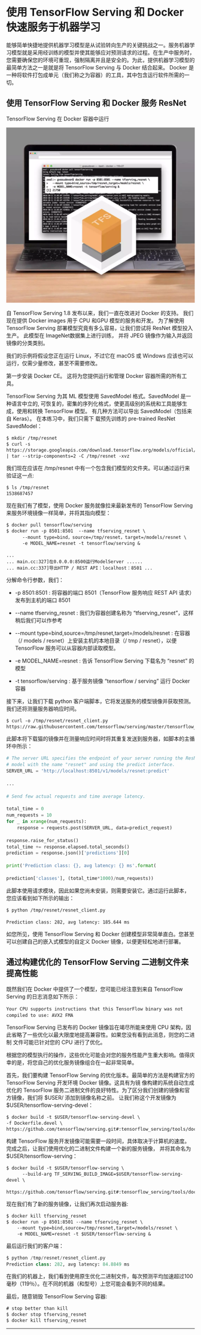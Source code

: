 # 使用 TensorFlow Serving 和 Docker 快速服务于机器学习


能够简单快捷地提供机器学习模型是从试验转向生产的关键挑战之一。服务机器学习模型就是采用经训练的模型并使其能够应对预测请求的过程。在生产中服务时，您需要确保您的环境可重现，强制隔离并且是安全的。为此，提供机器学习模型的最简单方法之一是就是将 TensorFlow Serving 与 Docker 结合起来。 Docker 是一种将软件打包成单元（我们称之为容器）的工具，其中包含运行软件所需的一切。

## 使用 TensorFlow Serving 和 Docker 服务 ResNet
TensorFlow Serving 在 Docker 容器中运行

![TensorFlow Serving在Docker容器中运行](./640.webp)

自 TensorFlow Serving 1.8 发布以来，我们一直在改进对 Docker 的支持。 我们现在提供 Docker images 用于 CPU 和GPU 模型的服务和开发。
为了解使用 TensorFlow Serving 部署模型究竟有多么容易，让我们尝试将 ResNet 模型投入生产。 此模型在 ImageNet数据集上进行训练，
并将 JPEG 镜像作为输入并返回镜像的分类类别。

 
我们的示例将假设您正在运行 Linux，不过它在 macOS 或 Windows 应该也可以运行，仅需少量修改，甚至不需要修改。

第一步安装 Docker CE。 这将为您提供运行和管理 Docker 容器所需的所有工具。

 
TensorFlow Serving 为其 ML 模型使用 SavedModel 格式。SavedModel 是一种语言中立的,
可恢复的，密集的序列化格式，使更高级别的系统和工具能够生成，使用和转换 TensorFlow
模型。 有几种方法可以导出 SavedModel（包括来自 Keras）。 在本练习中，我们只需下
载预先训练的 pre-trained ResNet SavedModel：

```shell
$ mkdir /tmp/resnet 
$ curl -s https://storage.googleapis.com/download.tensorflow.org/models/official/20181001_resnet/savedmodels/resnet_v2_fp32_savedmodel_NHWC_jpg.tar.gz | tar --strip-components=2 -C /tmp/resnet -xvz
```

我们现在应该在 /tmp/resnet 中有一个包含我们模型的文件夹。可以通过运行来验证这一点:


```shell
$ ls /tmp/resnet 
1538687457
```

现在我们有了模型，使用 Docker 服务就像拉来最新发布的 TensorFlow Serving 来服务环境镜像一样简单，并将其指向模型：

```
$ docker pull tensorflow/serving 
$ docker run -p 8501:8501  --name tfserving_resnet \ 
      --mount type=bind，source=/tmp/resnet，target=/models/resnet \ 
      -e MODEL_NAME=resnet -t tensorflow/serving &

... 
... main.cc:327]在0.0.0.0:8500运行ModelServer ...... 
... main.cc:337]导出HTTP / REST API：localhost：8501 ...
```


分解命令行参数，我们：

* -p 8501:8501 : 将容器的端口 8501（TensorFlow 服务响应 REST API 请求）发布到主机的端口 8501

* --name tfserving_resnet : 我们为容器创建名称为 “tfserving_resnet”，这样稍后我们可以作参考

* --mount type=bind,source=/tmp/resnet,target=/models/resnet : 在容器（/ models / resnet）上安装主机的本地目录（/ tmp / resnet），以便 TensorFlow 服务可以从容器内部读取模型。

* -e MODEL_NAME=resnet : 告诉 TensorFlow Serving 下载名为 “resnet” 的模型

* -t tensorflow/serving : 基于服务镜像 “tensorflow / serving” 运行 Docker 容器


接下来，让我们下载 python 客户端脚本，它将发送服务的模型镜像并获取预测。我们还将测量服务器响应时间。

```shell
$ curl -o /tmp/resnet/resnet_client.py https://raw.githubusercontent.com/tensorflow/serving/master/tensorflow_serving/example/resnet_client.py
```
此脚本将下载猫的镜像并在测量响应时间时将其重复发送到服务器，如脚本的主循环中所示：

```python
# The server URL specifies the endpoint of your server running the ResNet    
# model with the name "resnet" and using the predict interface.    
SERVER_URL = 'http://localhost:8501/v1/models/resnet:predict'    

...    

# Send few actual requests and time average latency.    

total_time = 0    
num_requests = 10    
for _ in xrange(num_requests):    
    response = requests.post(SERVER_URL, data=predict_request)    

response.raise_for_status()    
total_time += response.elapsed.total_seconds()    
prediction = response.json()['predictions'][0]    

print('Prediction class: {}, avg latency: {} ms'.format(    

prediction['classes'], (total_time*1000)/num_requests))    
```


此脚本使用请求模块，因此如果您尚未安装，则需要安装它。通过运行此脚本，
您应该看到如下所示的输出：


```shell
$ python /tmp/resnet/resnet_client.py

Prediction class: 282, avg latency: 185.644 ms
```

如您所见，使用 TensorFlow Serving 和 Docker 创建模型非常简单直白。您甚至可以创建自己的嵌入式模型的自定义 Docker 镜像，以便更轻松地进行部署。

## 通过构建优化的 TensorFlow Serving 二进制文件来提高性能

既然我们在 Docker 中提供了一个模型，您可能已经注意到来自 TensorFlow Serving 的日志消息如下所示：

```Your CPU supports instructions that this TensorFlow binary was not compiled to use: AVX2 FMA```


TensorFlow Serving 已发布的 Docker 镜像旨在竭尽所能来使用 CPU 架构，因此省略了一些优化以最大限度地提高兼容性。如果您没有看到此消息，则您的二进制
文件可能已针对您的 CPU 进行了优化。

根据您的模型执行的操作，这些优化可能会对您的服务性能产生重大影响。值得庆幸的是，将您自己的优化服务镜像组合在一起非常简单。

首先，我们要构建 TensorFlow Serving 的优化版本。最简单的方法是构建官方的 TensorFlow Serving 开发环境 Docker 镜像。这具有为镜
像构建的系统自动生成优化的 TensorFlow 服务二进制文件的良好特性。为了区分我们创建的镜像和官方镜像，我们将 $USER/ 添加到镜像名称之前。
让我们称这个开发镜像为 $USER/tensorflow-serving-devel：


```shell
$ docker build -t $USER/tensorflow-serving-devel \
-f Dockerfile.devel \ 
https://github.com/tensorflow/serving.git#:tensorflow_serving/tools/docker
```


构建 TensorFlow 服务开发镜像可能需要一段时间，具体取决于计算机的速度。 
完成之后，让我们使用优化的二进制文件构建一个新的服务镜像，
并将其命名为 $USER/tensorflow-serving：


```shell
$ docker build -t $USER/tensorflow-serving \
      --build-arg TF_SERVING_BUILD_IMAGE=$USER/tensorflow-serving-devel \ 
      https://github.com/tensorflow/serving.git#:tensorflow_serving/tools/docker
```

现在我们有了新的服务镜像，让我们再次启动服务器:

```
$ docker kill tfserving_resnet
$ docker run -p 8501:8501 --name tfserving_resnet \
    --mount type=bind,source=/tmp/resnet,target=/models/resnet \
    -e MODEL_NAME=resnet -t $USER/tensorflow-serving &
```

最后运行我们的客户端：
```python
$ python /tmp/resnet/resnet_client.py
Prediction class: 282, avg latency: 84.8849 ms
```
在我们的机器上，我们看到使用原生优化二进制文件，每次预测平均加速超过100毫秒（119％）。在不同的机器（和型号）上您可能会看到不同的结果。

最后，随意销毁 TensorFlow Serving 容器:

```shell
# stop better than kill
$ docker stop tfserving_resnet
$ docker kill tfserving_resnet
```
-------------------------------------------------------------------------------
